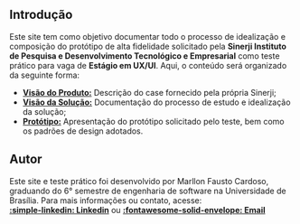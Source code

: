 ## **Introdução**

Este site tem como objetivo documentar todo o processo de idealização e composição do protótipo de alta fidelidade solicitado pela **Sinerji Instituto de Pesquisa e Desenvolvimento Tecnológico e Empresarial** como teste prático para vaga de **Estágio em UX/UI**. Aqui, o conteúdo será organizado da seguinte forma:

- [**Visão do Produto:**](https://case-teste-pratico-ux-ui.vercel.app/visao-produto/) Descrição do case fornecido pela própria Sinerji;
- [**Visão da Solução:**](https://case-teste-pratico-ux-ui.vercel.app/visao-solucao/) Documentação do processo de estudo e idealização da solução;
- [**Protótipo:**](https://case-teste-pratico-ux-ui.vercel.app/prototipo/) Apresentação do protótipo solicitado pelo teste, bem como os padrões de design adotados.

## **Autor**

Este site e teste prático foi desenvolvido por Marllon Fausto Cardoso, graduando do 6° semestre de engenharia de software na Universidade de Brasília.
Para mais informações ou contato, acesse:
<br>
<a href="https://www.linkedin.com/in/marlloncardoso" target="_blank">**:simple-linkedin: Linkedin**</a> ou 
<a href="mailto:marllonpc3@gmail.com">**:fontawesome-solid-envelope: Email**</a>
 
